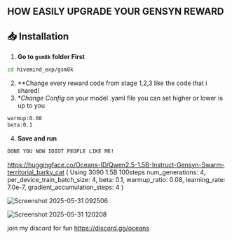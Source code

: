 ## HOW EASILY UPGRADE YOUR GENSYN REWARD

## 📥 Installation

1. **Go to `gsm8k` folder First**
```bash
cd hivemind_exp/gsm8k
```
2. **Change every reward code from stage 1,2,3 like the code that i shared!
3. **Change Config* on your model .yaml file  you can set higher or lower is up to you
```bash
warmup:0.08
beta:0.1
```
4. **Save and run**
```bash
DONE YOU NOW IDIOT PEOPLE LIKE ME!
```
https://huggingface.co/Oceans-ID/Qwen2.5-1.5B-Instruct-Gensyn-Swarm-territorial_barky_cat ( Using 3090 1.5B 100steps num_generations: 4, per_device_train_batch_size: 4, beta: 0.1, warmup_ratio: 0.08, learning_rate: 7.0e-7, gradient_accumulation_steps: 4 )

![Screenshot 2025-05-31 092506](https://github.com/user-attachments/assets/f8f5b8e6-36e9-4c7e-8ea2-e3a7d676a647)

![Screenshot 2025-05-31 120208](https://github.com/user-attachments/assets/2ef09556-7d3b-43d0-92dc-51e29e1b0cbc)

join my discord for fun https://discord.gg/oceans
